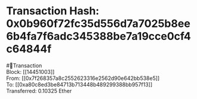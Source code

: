 
Transaction Hash: 0x0b960f72fc35d556d7a7025b8ee6b4fa7f6adc345388be7a19cce0cf4c64844f
====================================================================================
  
#💸Transaction  
Block: [[14451003]]  
From: [[0x7f268357a8c2552623316e2562d90e642bb538e5]]  
To: [[0xa80c8ed3be84713b713448b489299388bb957f13]]  
Transferred: 0.10325 Ether